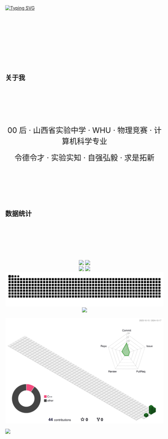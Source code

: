 <br><br><br>
<br><br><br>
<br><br><br>

<a href="https://git.io/typing-svg"><img src="https://readme-typing-svg.herokuapp.com?font=Cinzel&size=40&letterSpacing=center&duration=2000&pause=1000&center=true&vCenter=true&width=1000&lines=Hi+There.;This+is+Chen+Hongyu.;Hoping+to+explore+the+worlds+unknown.;Nice+to+meet+you." alt="Typing SVG" /></a>


<br><br><br>
<br><br><br>
<br><br><br>
## 关于我
<br><br><br>
<br><br><br>
<div align='center' ><font size=5>00 后 · 山西省实验中学 · WHU · 物理竞赛 · 计算机科学专业</font></div>
<br>
<div align='center' ><font size=5>令德令才 · 实验实知 · 自强弘毅 · 求是拓新</font></div>

<br><br><br>
<br><br><br>

## 数据统计
<br><br><br>
<br><br><br>

<!--   stats + languages -->
 
<div align="center">
<span>  </span>
<img height="150px" src="https://github-readme-stats.vercel.app/api?username=Enchograph&rank_icon=github&include_all_commits=true" /><span>  </span><img height="150px" src="https://github-readme-streak-stats.herokuapp.com/?user=Enchograph" />
<span>  </span>
</div>

<div align="center">
<span>  </span>
 </span><img height="255px" src="https://github-readme-stats.vercel.app/api/top-langs/?username=Enchograph&layout=donut" /><span> 
 </span><img height="255px" src="https://github-readme-stats.vercel.app/api/top-langs/?username=Enchograph" /><span> 
<span>  </span>
</div>

<div align="center">
<!--   green snake -->
    <img src="https://raw.githubusercontent.com/Enchograph/Enchograph/output/github-contribution-grid-snake.svg" />
</div>


<div align="center">
    <img src="https://github-readme-activity-graph.vercel.app/graph?username=Enchograph&bg_color=fffffF&color=0a0a10&line=36BCF7&point=607090" />
</div>




<!--   profile-green-animate -->
![](./profile-3d-contrib/profile-green-animate.svg)





<img src="https://cr-skills-chart-widget.azurewebsites.net/api/api?username=Enchograph&show-other-skills=true" width="auto"></img>
